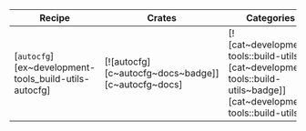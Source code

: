 | Recipe | Crates | Categories |
|--------|--------|------------|
| [`autocfg`][ex~development-tools_build-utils-autocfg] | [![autocfg][c~autocfg~docs~badge]][c~autocfg~docs] | [![cat~development-tools::build-utils][cat~development-tools::build-utils~badge]][cat~development-tools::build-utils] |
